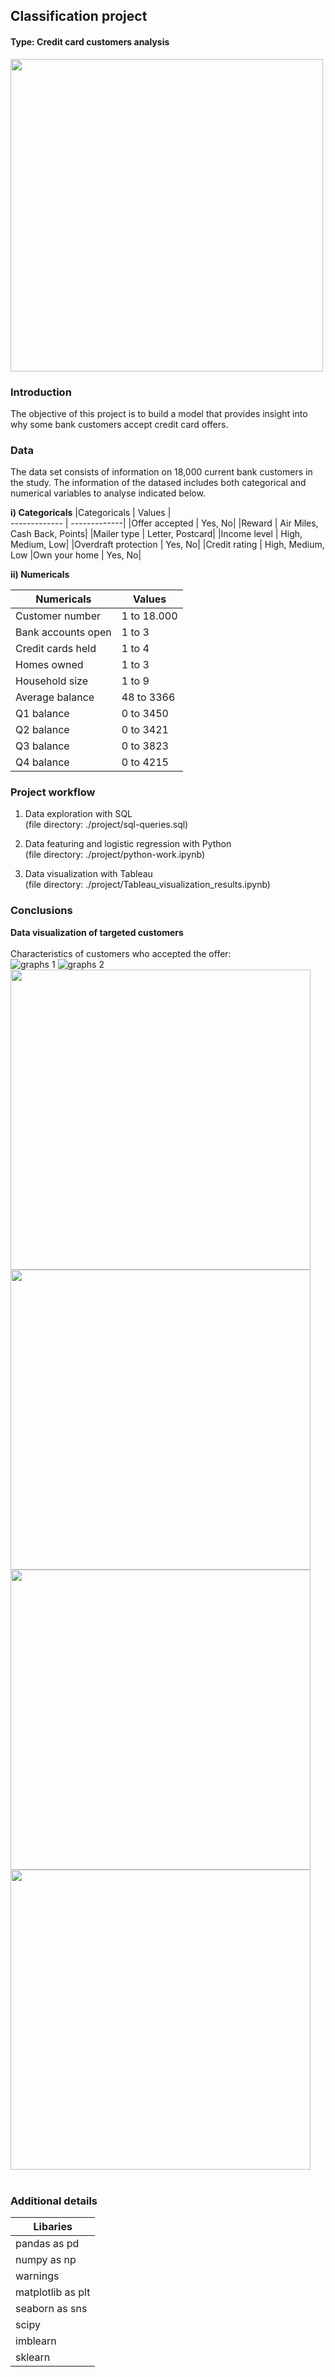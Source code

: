 ## Classification project
#### Type: Credit card customers analysis

<img src="https://user-images.githubusercontent.com/80603632/132091415-93beebfa-f1b6-4ea9-b5e6-3fe88a237f49.png" width="500" />

### Introduction
The objective of this project is to build a model that provides insight into why some bank customers accept credit card offers. 

### Data
The data set consists of information on 18,000 current bank customers in the study. The information of the datased includes both categorical and numerical variables to analyse indicated below.

**i) Categoricals**
|Categoricals | Values |	
------------- | -------------| 
|Offer accepted	| Yes, No|
|Reward	| Air Miles, Cash Back, Points|
|Mailer type	|	Letter, Postcard|
|Income level	|	High, Medium, Low|
|Overdraft protection |	Yes, No|
|Credit rating	|	High, Medium, Low
|Own your home	|	Yes, No|

**ii) Numericals**

|Numericals | Values  |	
------------- | -------------| 
|Customer number	| 1 to 18.000|
|	Bank accounts open| 1 to 3|
|	Credit cards held|	1 to 4|
|	Homes owned|	1 to 3|
| Household size|	1 to 9|
|	Average balance|	48 to 3366|
|	Q1 balance|	0 to 3450|
|	Q2 balance|	0 to 3421|
|	Q3 balance|	0 to 3823|
|	Q4 balance|	0 to 4215|

### Project workflow 
1) Data exploration with SQL <br />(file directory: ./project/sql-queries.sql)

2) Data featuring and logistic regression with Python <br />(file directory: ./project/python-work.ipynb)

3) Data visualization with Tableau <br />(file directory: ./project/Tableau_visualization_results.ipynb)

### Conclusions 
**Data visualization of targeted customers** 
<br /><br />
Characteristics of customers who accepted the offer:<br />
![graphs 1](https://user-images.githubusercontent.com/80603632/132095229-b5771bde-9efb-473d-816b-ae4a686b7228.png)
![graphs 2](https://user-images.githubusercontent.com/80603632/132095232-66af08b2-928b-423b-955d-7fa8d887243d.png)
<img src="https://user-images.githubusercontent.com/80603632/132095708-645faa10-dd7a-4bfe-bccc-05b9d8f4cee4.png" width="480" /> 
<img src="https://user-images.githubusercontent.com/80603632/132095712-a2a77dbd-34c2-448a-b227-d53b4f9ba427.png" width="480" /> 
<img src="https://user-images.githubusercontent.com/80603632/132095716-7b840375-bbf5-4ad7-a594-5eda444bce14.png" width="480" /> 
<img src="https://user-images.githubusercontent.com/80603632/132095719-470476df-4e66-40f7-8fa2-306f551ce4c8.png" width="480" /><br /><br />

### Additional details
|	Libaries |	
------------- |
|	pandas as pd |	
|	numpy as np |	
|	warnings |	
|	matplotlib as plt |	
|	seaborn as sns |	
|	scipy |	
|	imblearn |	
|	sklearn |	
